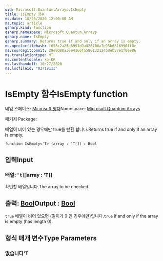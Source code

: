 ```yaml
---
uid: Microsoft.Quantum.Arrays.IsEmpty
title: IsEmpty 함수
ms.date: 10/26/2020 12:00:00 AM
ms.topic: article
qsharp.kind: function
qsharp.namespace: Microsoft.Quantum.Arrays
qsharp.name: IsEmpty
qsharp.summary: Returns true if and only if an array is empty.
ms.openlocfilehash: f658c2a25b6991d9a826706a7e95b68169901f0e
ms.sourcegitcommit: 29e0d88a30e4166fa580132124b0eb57e1f0e986
ms.translationtype: MT
ms.contentlocale: ko-KR
ms.lasthandoff: 10/27/2020
ms.locfileid: "92719113"
---
```

# <a name="isempty-function"></a><span data-ttu-id="faba7-102">IsEmpty 함수</span><span class="sxs-lookup"><span data-stu-id="faba7-102">IsEmpty function</span></span>

<span data-ttu-id="faba7-103">네임 스페이스: [Microsoft 양자](xref:Microsoft.Quantum.Arrays)</span><span class="sxs-lookup"><span data-stu-id="faba7-103">Namespace: [Microsoft.Quantum.Arrays](xref:Microsoft.Quantum.Arrays)</span></span>

<span data-ttu-id="faba7-104">패키지 [](https://nuget.org/packages/)</span><span class="sxs-lookup"><span data-stu-id="faba7-104">Package: [](https://nuget.org/packages/)</span></span>


<span data-ttu-id="faba7-105">배열이 비어 있는 경우에만 true를 반환 합니다.</span><span class="sxs-lookup"><span data-stu-id="faba7-105">Returns true if and only if an array is empty.</span></span>

```qsharp
function IsEmpty<'T> (array : 'T[]) : Bool
```


## <a name="input"></a><span data-ttu-id="faba7-106">입력</span><span class="sxs-lookup"><span data-stu-id="faba7-106">Input</span></span>

### <a name="array--t"></a><span data-ttu-id="faba7-107">배열: ' t []</span><span class="sxs-lookup"><span data-stu-id="faba7-107">array : 'T[]</span></span>

<span data-ttu-id="faba7-108">확인할 배열입니다.</span><span class="sxs-lookup"><span data-stu-id="faba7-108">The array to be checked.</span></span>



## <a name="output--bool"></a><span data-ttu-id="faba7-109">출력: [Bool](xref:microsoft.quantum.lang-ref.bool)</span><span class="sxs-lookup"><span data-stu-id="faba7-109">Output : [Bool](xref:microsoft.quantum.lang-ref.bool)</span></span>

<span data-ttu-id="faba7-110">`true` 배열이 비어 있으면 (길이가 0 인 경우에만)입니다.</span><span class="sxs-lookup"><span data-stu-id="faba7-110">`true` if and only if the array is empty (has length 0).</span></span>

## <a name="type-parameters"></a><span data-ttu-id="faba7-111">형식 매개 변수</span><span class="sxs-lookup"><span data-stu-id="faba7-111">Type Parameters</span></span>

### <a name="t"></a><span data-ttu-id="faba7-112">없습니다</span><span class="sxs-lookup"><span data-stu-id="faba7-112">'T</span></span>

